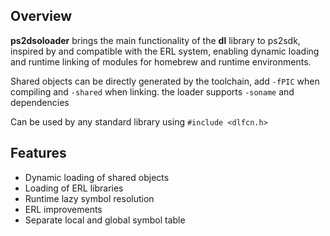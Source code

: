## Overview
**ps2dsoloader** brings the main functionality of the **dl** library to ps2sdk, inspired by and compatible with the ERL system, enabling dynamic loading and runtime linking of modules for homebrew and runtime environments.

Shared objects can be directly generated by the toolchain, add `-fPIC` when compiling and `-shared` when linking. the loader supports `-soname` and dependencies

Can be used by any standard library using `#include <dlfcn.h>`

## Features
- Dynamic loading of shared objects
- Loading of ERL libraries
- Runtime lazy symbol resolution
- ERL improvements 
- Separate local and global symbol table